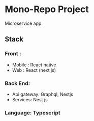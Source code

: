 # Mono-Repo Project

Microservice app

## Stack

### Front :
  * Mobile : React native
  * Web : React (next js)

### Back End:
  * Api gateway: Graphql, Nestjs
  * Services: Nest js
  
### Language: Typescript
